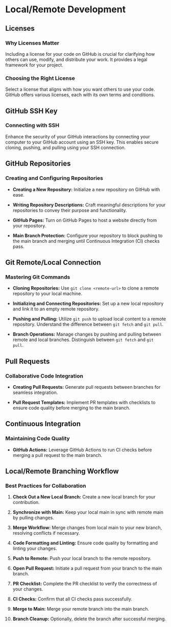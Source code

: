 # Local/Remote Development

## Licenses

### Why Licenses Matter

Including a license for your code on GitHub is crucial for clarifying how others can use, modify, and distribute your work.
 It provides a legal framework for your project.

### Choosing the Right License

Select a license that aligns with how you want others to use your code. GitHub offers various licenses, each with its
 own terms and conditions.

## GitHub SSH Key

### Connecting with SSH

Enhance the security of your GitHub interactions by connecting your computer to your GitHub account using an SSH key.
 This enables secure cloning, pushing, and pulling using your SSH connection.

## GitHub Repositories

### Creating and Configuring Repositories

- **Creating a New Repository:**
  Initialize a new repository on GitHub with ease.

- **Writing Repository Descriptions:**
  Craft meaningful descriptions for your repositories to convey their purpose and functionality.

- **GitHub Pages:**
  Turn on GitHub Pages to host a website directly from your repository.

- **Main Branch Protection:**
  Configure your repository to block pushing to the main branch and merging until Continuous Integration (CI) checks pass.

## Git Remote/Local Connection

### Mastering Git Commands

- **Cloning Repositories:**
  Use `git clone <remote-url>` to clone a remote repository to your local machine.

- **Initializing and Connecting Repositories:**
  Set up a new local repository and link it to an empty remote repository.

- **Pushing and Pulling:**
  Utilize `git push` to upload local content to a remote repository. Understand the difference between `git fetch` and
   `git pull`.

- **Branch Operations:**
  Manage changes by pushing and pulling between remote and local branches. Distinguish between `git fetch` and `git pull`.

## Pull Requests

### Collaborative Code Integration

- **Creating Pull Requests:**
  Generate pull requests between branches for seamless integration.

- **Pull Request Templates:**
  Implement PR templates with checklists to ensure code quality before merging to the main branch.

## Continuous Integration

### Maintaining Code Quality

- **GitHub Actions:**
  Leverage GitHub Actions to run CI checks before merging a pull request to the main branch.

## Local/Remote Branching Workflow

### Best Practices for Collaboration

1. **Check Out a New Local Branch:**
   Create a new local branch for your contribution.

2. **Synchronize with Main:**
   Keep your local main in sync with remote main by pulling changes.

3. **Merge Workflow:**
   Merge changes from local main to your new branch, resolving conflicts if necessary.

4. **Code Formatting and Linting:**
   Ensure code quality by formatting and linting your changes.

5. **Push to Remote:**
   Push your local branch to the remote repository.

6. **Open Pull Request:**
   Initiate a pull request from your branch to the main branch.

7. **PR Checklist:**
   Complete the PR checklist to verify the correctness of your changes.

8. **CI Checks:**
   Confirm that all CI checks pass successfully.

9. **Merge to Main:**
   Merge your remote branch into the main branch.

10. **Branch Cleanup:**
    Optionally, delete the branch after successful merging.
